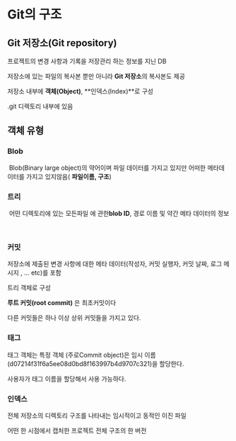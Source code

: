 # Git의 구조



## Git 저장소(Git repository) 

 프로젝트의 변경 사항과 기록을 저장관리 하는 정보를 지닌 DB

저장소에 있는 파일의 복사본 뿐만 아니라 **Git 저장소**의 복사본도 제공 

 

저장소 내부에 **객체(Object)**, **인덱스(Index)**로 구성 

.git 디렉토리 내부에 있음



## 객체 유형



### Blob

​	Blob(Binary large object)의 약어이며 파일 데이터를 가지고 있지만 어떠한 메타데이터를 가지고 있지않음( **파일이름, 구조**)

### 트리

​	어떤 디렉토리에 있는 모든파일 에 관한**blob ID**, 경로 이름 및 약간 메타 데이터의 정보

​	

### 커밋

저장소에 제출된 변경 사항에 대한 메타 데이터(작성자, 커밋 실행자, 커밋 날짜, 로그 메시지 , ... etc)를 포함

트리 객체로 구성

**루트 커밋(root commit)** 은 최초커밋이다 

다른 커밋들은 하나 이상 상위 커밋들을 가지고 있다.

### 태그 
태그 객체는 특정 객체 (주로Commit object)은 임시 이름 (d07214f31f6a5ee08d0bd8f163997b4d9707c321)을 할당한다.

사용자가 태그 이름을 할당해서 사용 가능하다.
### 인덱스
전체 저장소의 디렉토리 구조를 나타내는 임시적이고 동적인 이진 파일

어떤 한 시점에서 캡처한 프로젝트 전체 구조의 한 버전


